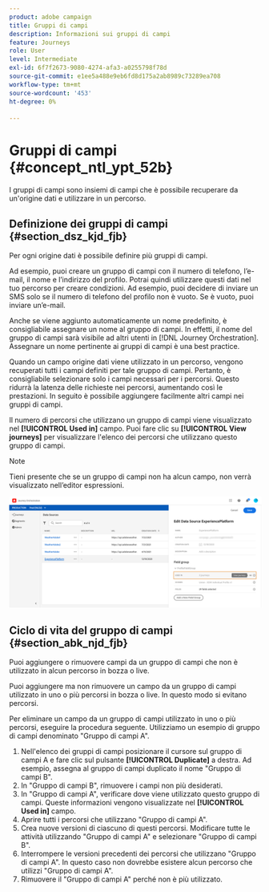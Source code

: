 ```yaml
---
product: adobe campaign
title: Gruppi di campi
description: Informazioni sui gruppi di campi
feature: Journeys
role: User
level: Intermediate
exl-id: 6f7f2673-9080-4274-afa3-a0255798f78d
source-git-commit: e1ee5a488e9eb6fd8d175a2ab8989c73289ea708
workflow-type: tm+mt
source-wordcount: '453'
ht-degree: 0%

---
```


# Gruppi di campi {#concept_ntl_ypt_52b}

I gruppi di campi sono insiemi di campi che è possibile recuperare da un&#39;origine dati e utilizzare in un percorso.

## Definizione dei gruppi di campi {#section_dsz_kjd_fjb}

Per ogni origine dati è possibile definire più gruppi di campi.

Ad esempio, puoi creare un gruppo di campi con il numero di telefono, l’e-mail, il nome e l’indirizzo del profilo. Potrai quindi utilizzare questi dati nel tuo percorso per creare condizioni. Ad esempio, puoi decidere di inviare un SMS solo se il numero di telefono del profilo non è vuoto. Se è vuoto, puoi inviare un’e-mail.

Anche se viene aggiunto automaticamente un nome predefinito, è consigliabile assegnare un nome al gruppo di campi. In effetti, il nome del gruppo di campi sarà visibile ad altri utenti in [!DNL Journey Orchestration]. Assegnare un nome pertinente ai gruppi di campi è una best practice.

Quando un campo origine dati viene utilizzato in un percorso, vengono recuperati tutti i campi definiti per tale gruppo di campi. Pertanto, è consigliabile selezionare solo i campi necessari per i percorsi. Questo ridurrà la latenza delle richieste nei percorsi, aumentando così le prestazioni. In seguito è possibile aggiungere facilmente altri campi nei gruppi di campi.

Il numero di percorsi che utilizzano un gruppo di campi viene visualizzato nel **[!UICONTROL Used in]** campo. Puoi fare clic su **[!UICONTROL View journeys]** per visualizzare l&#39;elenco dei percorsi che utilizzano questo gruppo di campi.

>[!NOTE]
>
>Tieni presente che se un gruppo di campi non ha alcun campo, non verrà visualizzato nell’editor espressioni.

![](../assets/journey3bis.png)

## Ciclo di vita del gruppo di campi {#section_abk_njd_fjb}

Puoi aggiungere o rimuovere campi da un gruppo di campi che non è utilizzato in alcun percorso in bozza o live.

Puoi aggiungere ma non rimuovere un campo da un gruppo di campi utilizzato in uno o più percorsi in bozza o live. In questo modo si evitano percorsi.

Per eliminare un campo da un gruppo di campi utilizzato in uno o più percorsi, eseguire la procedura seguente. Utilizziamo un esempio di gruppo di campi denominato &quot;Gruppo di campi A&quot;.

1. Nell&#39;elenco dei gruppi di campi posizionare il cursore sul gruppo di campi A e fare clic sul pulsante **[!UICONTROL Duplicate]** a destra. Ad esempio, assegna al gruppo di campi duplicato il nome &quot;Gruppo di campi B&quot;.
1. In &quot;Gruppo di campi B&quot;, rimuovere i campi non più desiderati.
1. In &quot;Gruppo di campi A&quot;, verificare dove viene utilizzato questo gruppo di campi. Queste informazioni vengono visualizzate nel **[!UICONTROL Used in]** campo.
1. Aprire tutti i percorsi che utilizzano &quot;Gruppo di campi A&quot;.
1. Crea nuove versioni di ciascuno di questi percorsi. Modificare tutte le attività utilizzando &quot;Gruppo di campi A&quot; e selezionare &quot;Gruppo di campi B&quot;.
1. Interrompere le versioni precedenti dei percorsi che utilizzano &quot;Gruppo di campi A&quot;. In questo caso non dovrebbe esistere alcun percorso che utilizzi &quot;Gruppo di campi A&quot;.
1. Rimuovere il &quot;Gruppo di campi A&quot; perché non è più utilizzato.
